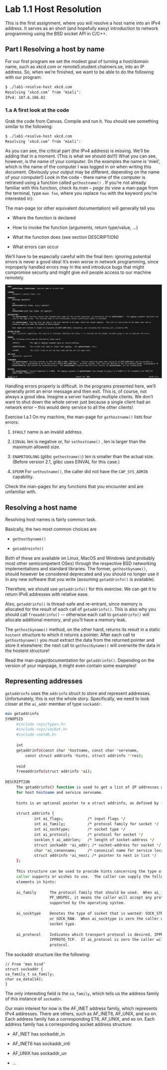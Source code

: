 # Lab 1.1 Host Resolution

This is the first assignment, where you will resolve a host name into an IPv4 address. It serves as an short (and hopefully easy) introduction to network programming using the BSD socket API in C/C++.

## Part I Resolving a host by name

For our first program we set the modest goal of turning a host/domain name, such as xkcd.com or remote5.student.chalmers.se, into an IP address. So, when we’re finished, we want to be able to do the following with our program:

```bash
$ ./lab1-resolve-host xkcd.com
Resolving ‘xkcd.com’ from ‘mieli’:
IPv4: 107.6.106.82
```

### 1.a A first look at the code

Grab the code from Canvas. Compile and run it. You should see something similar to the following:

```bash
$ ./lab1-resolve-host xkcd.com
Resolving ‘xkcd.com’ from ‘mieli’:
```

As you can see, the critical part (the IPv4 address) is missing. We’ll be adding that in a moment. (This is what we should do!!!) What you can see, however, is the name of your computer. (In the examples the name is ‘mieli’, which is the name of the computer I was logged in on when writing this document. Obviously your output may be different, depending on the name of your computer!) Look in the code - there name of the computer is retrieved using a function called `gethostname()` . If you’re not already familiar with this function, check its $man-page$ (to view a man-page from the terminal, type `man foo`, where you replace `foo` with the keyword you're interested in):

The man-page (or other equivalent documentation) will generally tell you

- Where the function is declared

- How to invoke the function (arguments, return type/value, ...)

- What the function does (see section DESCRIPTION)

- What errors can occur

We’ll have to be especially careful with the final item: ignoring potential errors is never a good idea! It’s even worse in network programming, since improperly handled errors may in the end introduce bugs that might compromise security and might give evil people access to our machine remotely.

![man gethostname()](./man_gethostname.png)

Handling errors properly is difficult. In the programs presented here, we’ll generally print an error message and then exit. This is, of course, not always a good idea. Imagine a server handling multiple clients. We don’t want to shut down the whole server just because a single client had an network error – this would deny service to all the other clients!


Exercise I.a.1 On my machine, the man-page for `gethostname()` lists four errors:

1. `EFAULT` name is an invalid address

2. `EINVAL` len is negative or, for `sethostname()` , len is larger than the maximum allowed size.

3. `ENAMETOOLONG` (glibc `gethostname()`) len is smaller than the actual size. (Before version 2.1, glibc uses EINVAL for this case.)

4. `EPERM` For `sethostname()`, the caller did not have the `CAP_SYS_ADMIN` capability.

Check the man-pages for any functions that you encounter and are unfamiliar with.

## Resolving a host name

Resolving host names is fairly common task.

Basically, the two most common choices are

- `gethostbyname()`

- `getaddreinfo()`

Both of these are available on Linux, MacOS and Windows (and probably most other semicompetent OSes) through the respective BSD networking implementations and standard libraries. The former, `gethostbyname()`, should however be considered deprecated and you should no longer use it in any new software that you write (assuming `getaddrinfo()` is available).

Therefore, we should use `getaddrinfo()` for this exercise. We can get it to return IPv6 addresses with relative ease.

Also, `getaddrinfo()` is thread-safe and re-entrant, since memory is allocated for the result of each call of `getaddrinfo()`. This is also why you should call `freeaddrinfo()` -- otherwise each call to `getaddrinfo()` will allocate additional memory, and you’ll have a memory leak.

The `gethostbyname()` method, on the other hand, returns its result in a static `hostent` structure to which it returns a pointer. After each call to `gethostbyname()` you must extract the data from the returned pointer and store it elsewhere: the next call to `gethostbyname()` will overwrite the data in the hostent structure!

Read the man-page/documentation for `getaddrinfo()`. Depending on the version of your manpage, it might even contain some examples!

## Representing addresses

`getaddrinfo` uses the `addrinfo` struct to store and represent addresses. Unfortunately, this is not the whole story. Specifically, we need to look closer at the `ai_addr` member of type `sockaddr`.

```bash
man getaddrinfo
SYNOPSIS
     #include <sys/types.h>
     #include <sys/socket.h>
     #include <netdb.h>

     int
     getaddrinfo(const char *hostname, const char *servname,
         const struct addrinfo *hints, struct addrinfo **res);

     void
     freeaddrinfo(struct addrinfo *ai);

DESCRIPTION
     The getaddrinfo() function is used to get a list of IP addresses and port numbers
     for host hostname and service servname.  

     hints is an optional pointer to a struct addrinfo, as defined by ⟨netdb.h⟩:

     struct addrinfo {
             int ai_flags;           /* input flags */
             int ai_family;          /* protocol family for socket */
             int ai_socktype;        /* socket type */
             int ai_protocol;        /* protocol for socket */
             socklen_t ai_addrlen;   /* length of socket-address */
             struct sockaddr *ai_addr; /* socket-address for socket */
             char *ai_canonname;     /* canonical name for service location */
             struct addrinfo *ai_next; /* pointer to next in list */
     };

     This structure can be used to provide hints concerning the type of socket that the
     caller supports or wishes to use.  The caller can supply the following structure
     elements in hints:

     ai_family      The protocol family that should be used.  When ai_family is set to
                    PF_UNSPEC, it means the caller will accept any protocol family
                    supported by the operating system.

     ai_socktype    Denotes the type of socket that is wanted: SOCK_STREAM, SOCK_DGRAM,
                    or SOCK_RAW.  When ai_socktype is zero the caller will accept any
                    socket type.

     ai_protocol    Indicates which transport protocol is desired, IPPROTO_UDP or
                    IPPROTO_TCP.  If ai_protocol is zero the caller will accept any
                    protocol.
```

The sockaddr structure like the following:
```
// From ‘man bind’
struct sockaddr {
sa_family_t sa_family;
char sa_data[14];
}
```

The only interesting field is the `sa_family`, which tells us the address family of this instance of `sockaddr`.

Our main interest for now is the  AF_INET address family, which represents IPv4 addresses. There are others, such as AF_INET6, AF_UNIX, and so on. Each address family has a corresponding ET6, AF_UNIX, and so on. Each address family has a corresponding socket address structure:

- AF_INET has sockaddr_in

- AF_INET6 has sockaddr_in6

- AF_UNIX has sockaddr_un

- ...














